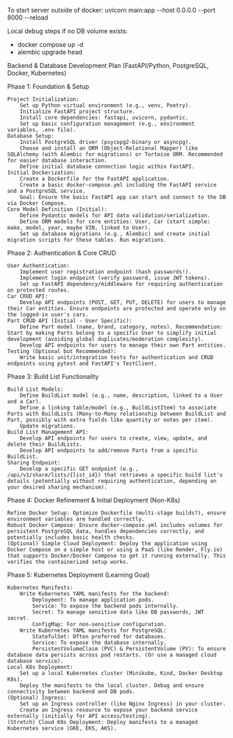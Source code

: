 To start server outside of docker: 
uvicorn main:app --host 0.0.0.0 --port 8000 --reload

Local debug steps if no DB volume exists:
- docker compose up -d
- alembic upgrade head


Backend & Database Development Plan (FastAPI/Python, PostgreSQL, Docker, Kubernetes)

Phase 1: Foundation & Setup

    Project Initialization:
        Set up Python virtual environment (e.g., venv, Poetry).
        Initialize FastAPI project structure.
        Install core dependencies: fastapi, uvicorn, pydantic.
        Set up basic configuration management (e.g., environment variables, .env file).
    Database Setup:
        Install PostgreSQL driver (psycopg2-binary or asyncpg).
        Choose and install an ORM (Object-Relational Mapper) like SQLAlchemy (with Alembic for migrations) or Tortoise ORM. Recommended for easier database interaction.
        Define initial database connection logic within FastAPI.
    Initial Dockerization:
        Create a Dockerfile for the FastAPI application.
        Create a basic docker-compose.yml including the FastAPI service and a PostgreSQL service.
        Goal: Ensure the basic FastAPI app can start and connect to the DB via Docker Compose.
    Core Model Definition (Initial):
        Define Pydantic models for API data validation/serialization.
        Define ORM models for core entities: User, Car (start simple: make, model, year, maybe VIN, linked to User).
        Set up database migrations (e.g., Alembic) and create initial migration scripts for these tables. Run migrations.

Phase 2: Authentication & Core CRUD

    User Authentication:
        Implement user registration endpoint (hash passwords!).
        Implement login endpoint (verify password, issue JWT tokens).
        Set up FastAPI dependency/middleware for requiring authentication on protected routes.
    Car CRUD API:
        Develop API endpoints (POST, GET, PUT, DELETE) for users to manage their Car entities. Ensure endpoints are protected and operate only on the logged-in user's cars.
    Part CRUD API (Initial - User Specific):
        Define Part model (name, brand, category, notes). Recommendation: Start by making Parts belong to a specific User to simplify initial development (avoiding global duplicates/moderation complexity).
        Develop API endpoints for users to manage their own Part entities.
    Testing (Optional but Recommended):
        Write basic unit/integration tests for authentication and CRUD endpoints using pytest and FastAPI's TestClient.

Phase 3: Build List Functionality

    Build List Models:
        Define BuildList model (e.g., name, description, linked to a User and a Car).
        Define a linking table/model (e.g., BuildListItem) to associate Parts with BuildLists (Many-to-Many relationship between BuildList and Part, possibly with extra fields like quantity or notes per item).
        Update migrations.
    Build List Management API:
        Develop API endpoints for users to create, view, update, and delete their BuildLists.
        Develop API endpoints to add/remove Parts from a specific BuildList.
    Sharing Endpoint:
        Develop a specific GET endpoint (e.g., /api/v1/share/lists/{list_id}) that retrieves a specific build list's details (potentially without requiring authentication, depending on your desired sharing mechanism).

Phase 4: Docker Refinement & Initial Deployment (Non-K8s)

    Refine Docker Setup: Optimize Dockerfile (multi-stage builds?), ensure environment variables are handled correctly.
    Robust Docker Compose: Ensure docker-compose.yml includes volumes for persistent PostgreSQL data, handles dependencies correctly, and potentially includes basic health checks.
    (Optional) Simple Cloud Deployment: Deploy the application using Docker Compose on a simple host or using a PaaS (like Render, Fly.io) that supports Docker/Docker Compose to get it running externally. This verifies the containerized setup works.

Phase 5: Kubernetes Deployment (Learning Goal)

    Kubernetes Manifests:
        Write Kubernetes YAML manifests for the backend:
            Deployment: To manage application pods.
            Service: To expose the backend pods internally.
            Secret: To manage sensitive data like DB passwords, JWT secret.
            ConfigMap: For non-sensitive configuration.
        Write Kubernetes YAML manifests for PostgreSQL:
            StatefulSet: Often preferred for databases.
            Service: To expose the database internally.
            PersistentVolumeClaim (PVC) & PersistentVolume (PV): To ensure database data persists across pod restarts. (Or use a managed cloud database service).
    Local K8s Deployment:
        Set up a local Kubernetes cluster (Minikube, Kind, Docker Desktop K8s).
        Deploy the manifests to the local cluster. Debug and ensure connectivity between backend and DB pods.
    (Optional) Ingress:
        Set up an Ingress controller (like Nginx Ingress) in your cluster.
        Create an Ingress resource to expose your backend service externally (initially for API access/testing).
    (Stretch) Cloud K8s Deployment: Deploy manifests to a managed Kubernetes service (GKE, EKS, AKS).
